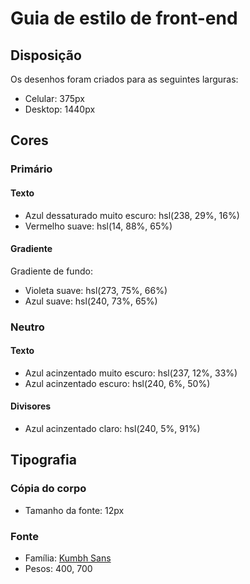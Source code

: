 # Guia de estilo de front-end

## Disposição

Os desenhos foram criados para as seguintes larguras:

- Celular: 375px
- Desktop: 1440px

## Cores

### Primário

#### Texto

- Azul dessaturado muito escuro: hsl(238, 29%, 16%)
- Vermelho suave: hsl(14, 88%, 65%)

#### Gradiente

Gradiente de fundo:

- Violeta suave: hsl(273, 75%, 66%)
- Azul suave: hsl(240, 73%, 65%)

### Neutro

#### Texto

- Azul acinzentado muito escuro: hsl(237, 12%, 33%)
- Azul acinzentado escuro: hsl(240, 6%, 50%)

#### Divisores

- Azul acinzentado claro: hsl(240, 5%, 91%)

## Tipografia

### Cópia do corpo

- Tamanho da fonte: 12px

### Fonte

- Família: [Kumbh Sans](https://fonts.google.com/specimen/Kumbh+Sans)
- Pesos: 400, 700
